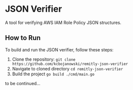 # JSON Verifier

A tool for verifying AWS IAM Role Policy JSON structures.

## How to Run

To build and run the JSON verifier, follow these steps:

1. Clone the repository:
`git clone https://github.com/kcbojanowski/remitly-json-verifier`
2. Navigate to cloned directory
`cd remitly-json-verifier`
3. Build the project
`go build ./cmd/main.go`

to be continued...

